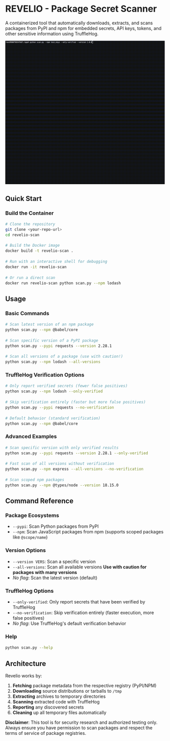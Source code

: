 # REVELIO - Package Secret Scanner

A containerized tool that automatically downloads, extracts, and scans packages from PyPI and npm for embedded secrets, API keys, tokens, and other sensitive information using TruffleHog.

![Revelio in Action](./Revelio_gif.gif)

## Quick Start

### Build the Container

```bash
# Clone the repository
git clone <your-repo-url>
cd revelio-scan

# Build the Docker image
docker build -t revelio-scan .

# Run with an interactive shell for debugging
docker run -it revelio-scan

# Or run a direct scan
docker run revelio-scan python scan.py --npm lodash
```

## Usage

### Basic Commands

```bash
# Scan latest version of an npm package
python scan.py --npm @babel/core

# Scan specific version of a PyPI package  
python scan.py --pypi requests --version 2.28.1

# Scan all versions of a package (use with caution!)
python scan.py --npm lodash --all-versions
```

### TruffleHog Verification Options

```bash
# Only report verified secrets (fewer false positives)
python scan.py --npm lodash --only-verified

# Skip verification entirely (faster but more false positives)
python scan.py --pypi requests --no-verification

# Default behavior (standard verification)
python scan.py --npm @babel/core
```

### Advanced Examples

```bash
# Scan specific version with only verified results
python scan.py --pypi requests --version 2.28.1 --only-verified

# Fast scan of all versions without verification
python scan.py --npm express --all-versions --no-verification

# Scan scoped npm packages
python scan.py --npm @types/node --version 18.15.0
```

## Command Reference

### Package Ecosystems
- `--pypi`: Scan Python packages from PyPI
- `--npm`: Scan JavaScript packages from npm (supports scoped packages like `@scope/name`)

### Version Options
- `--version VERS`: Scan a specific version
- `--all-versions`: Scan all available versions **Use with caution for packages with many versions**
- *No flag*: Scan the latest version (default)

### TruffleHog Options
- `--only-verified`: Only report secrets that have been verified by TruffleHog
- `--no-verification`: Skip verification entirely (faster execution, more false positives)
- *No flag*: Use TruffleHog's default verification behavior

### Help
```bash
python scan.py --help
```

## Architecture

Revelio works by:

1. **Fetching** package metadata from the respective registry (PyPI/NPM)
2. **Downloading** source distributions or tarballs to `/tmp`
3. **Extracting** archives to temporary directories
4. **Scanning** extracted code with TruffleHog
5. **Reporting** any discovered secrets
6. **Cleaning** up all temporary files automatically

**Disclaimer**: This tool is for security research and authorized testing only. Always ensure you have permission to scan packages and respect the terms of service of package registries.
